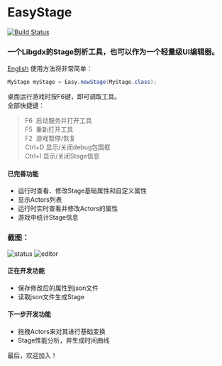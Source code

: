 # EasyStage

[![Build Status](https://travis-ci.org/AyoCrazy/EasyStage.svg?branch=master)](https://travis-ci.org/AyoCrazy/EasyStage)
### 一个Libgdx的Stage剖析工具，也可以作为一个轻量级UI编辑器。

[English](https://github.com/AyoCrazy/EasyStage/blob/master/README_EN.md)
使用方法将非常简单：
``` java
MyStage myStage = Easy.newStage(MyStage.class);
```
桌面运行游戏时按F6键，即可调取工具。<br/>
全部快捷键：
> F6  启动服务并打开工具<br/>
F5  重新打开工具<br/>
F2  游戏暂停/恢复<br/>
Ctrl+D 显示/关闭debug包围框<br/>
Ctrl+I 显示/关闭Stage信息


#### 已完善功能
* 运行时查看、修改Stage基础属性和自定义属性
* 显示Actors列表
* 运行时实时查看并修改Actors的属性
* 游戏中统计Stage信息

### 截图：
![status](https://www.ayocrazy.com/wp-content/uploads/2017/01/status.jpg)
![editor](https://www.ayocrazy.com/wp-content/uploads/2017/01/editor.png)

#### 正在开发功能
* 保存修改后的属性到json文件
* 读取json文件生成Stage

#### 下一步开发功能
* 拖拽Actors来对其进行基础变换
* Stage性能分析，并生成时间曲线


最后，欢迎加入！
